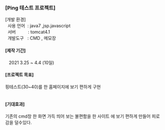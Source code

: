 
<string><h3>[Ping 테스트 프로젝트]</h3></string>
[개발 환경] </br>
&nbsp; 사용 언어 &nbsp;: java7 ,jsp.javascript </br>
&nbsp; 서버 &nbsp;&nbsp;&nbsp;&nbsp;&nbsp;&nbsp;&nbsp;&nbsp;&nbsp;: tomcat4.1 </br>
&nbsp; 개발도구  &nbsp;  : CMD , 메모장 </br>
<h4>[제작 기간]</h4>
 &nbsp;&nbsp; 2021 3.25 ~ 4.4 (10일) </br>
<h4>[프로젝트 목표]</h4>
핑테스트(30~40)를 한 홈페이지에 보기 편하게 구현
</br>
</br>
<h4>[기대효과]</h4>
기존의 cmd창 한 화면 가득 띄어 보는 불편함을 
한 사이트 에 보기 편하게 만들어 피로감을 덜수있다. 
</br>
</br>
